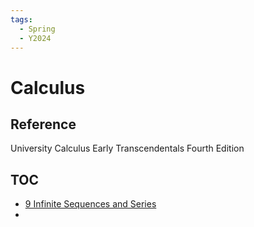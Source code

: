 ```yaml
---
tags:
  - Spring
  - Y2024
---
```


# Calculus

## Reference

University Calculus Early Transcendentals Fourth Edition

## TOC
- [9 Infinite Sequences and Series](9%20Infinite%20Sequences%20and%20Series.md)
- 
